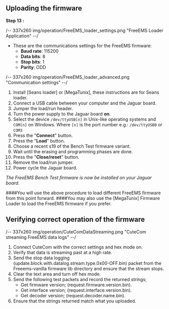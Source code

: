 ## Uploading the firmware ##

**Step 13 :**

/-- 337x260 img/operation/FreeEMS_loader_settings.png "FreeEMS Loader Application" --/
- These are the communications settings for the FreeEMS firmware:
	- **Baud rate**: 115200
	- **Data bits**: 8
	- **Stop bits**: 1
	- **Parity**: ODD



/-- 337x260 img/operation/FreeEMS_loader_advanced.png "Communication settings" --/
1. Install [Seans loader] or [MegaTunix], these instructions are for Seans loader.
2. Connect a USB cable between your computer and the Jaguar board.
3. Jumper the load/run header.
4. Turn the power supply to the Jaguar board **on**.
5. Select the device ``/dev/ttyUSB[n]`` in Unix-like operating systems and ``COM[n]`` on Windows. Where 
``[n]`` is the port number e.g.: ``/dev/ttyUSB0`` or ``COM3``
6. Press the "**Connect**" button.
7. Press the "**Load**" button.
8. Choose a recent s19 of the Bench Test firmware variant. 
9. Wait until the erasing and programming phases are done.
10. Press the "**Close/reset**" button.
11. Remove the load/run jumper.
12. Power cycle the Jaguar board.

*The FreeEMS Bench Test firmware is now be installed on your Jaguar board.*


####You will use the above procedure to load different FreeEMS firmware from this point forward.
####You may also use the [MegaTunix] Firmware Loader to load the FreeEMS firmware if you prefer.





## Verifying correct operation of the firmware ##

/-- 337x260 img/operation/CuteComDataStreaming.png "CuteCom streaming FreeEMS data logs" --/

1. Connect CuteCom with the correct settings and hex mode on.
2. Verify that data is streaming past at a high rate.
3. Send the stop data logging (update.block.with.datalog.stream.type.0x00-OFF.bin) packet from the Freeems-vanilla firmware lib directory and ensure that the stream stops.
4. Clear the text area and turn off hex mode.
5. Send the following test packets and record the returned strings;
	- Get firmware version; (request.firmware.version.bin).
	- Get interface version; (request.interface.version.bin).
	- Get decoder version; (request.decoder.name.bin). 
6. Ensure that the strings returned match what you uploaded.

